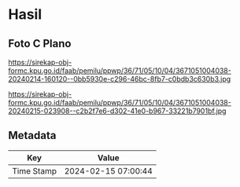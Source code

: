 # Hasil

## Foto C Plano

https://sirekap-obj-formc.kpu.go.id/faab/pemilu/ppwp/36/71/05/10/04/3671051004038-20240214-160120--0bb5930e-c296-46bc-8fb7-c0bdb3c630b3.jpg

https://sirekap-obj-formc.kpu.go.id/faab/pemilu/ppwp/36/71/05/10/04/3671051004038-20240215-023908--c2b2f7e6-d302-41e0-b967-33221b7901bf.jpg


## Metadata

| Key        | Value               |
| ---------- | ------------------- |
| Time Stamp | 2024-02-15 07:00:44 |



